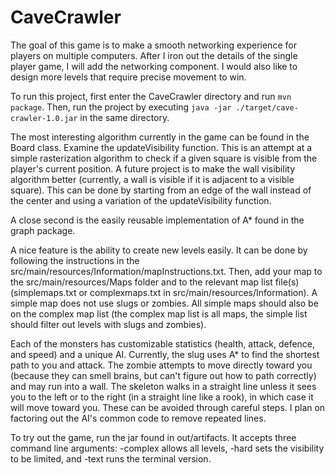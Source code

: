 # CaveCrawler
The goal of this game is to make a smooth networking experience for players on multiple computers. After I iron out the details of the single player game, I will add the networking component. I would also like to design more levels that require precise movement to win.

To run this project, first enter the CaveCrawler directory and run `mvn package`. Then, run the project by executing `java -jar ./target/cave-crawler-1.0.jar` in the same directory.

The most interesting algorithm currently in the game can be found in the Board class. Examine the updateVisibility function. This is an attempt at a simple rasterization algorithm to check if a given square is visible from the player's current position. A future project is to make the wall visibility algorithm better (currently, a wall is visible if it is adjacent to a visible square). This can be done by starting from an edge of the wall instead of the center and using a variation of the updateVisibility function.

A close second is the easily reusable implementation of A* found in the graph package.

A nice feature is the ability to create new levels easily. It can be done by following the instructions in the src/main/resources/Information/mapInstructions.txt. Then, add your map to the src/main/resources/Maps folder and to the relevant map list file(s) (simplemaps.txt or complexmaps.txt in src/main/resources/Information). A simple map does not use slugs or zombies. All simple maps should also be on the complex map list (the complex map list is all maps, the simple list should filter out levels with slugs and zombies).

Each of the monsters has customizable statistics (health, attack, defence, and speed) and a unique AI. Currently, the slug uses A* to find the shortest path to you and attack. The zombie attempts to move directly toward you (because they can smell brains, but can't figure out how to path correctly) and may run into a wall. The skeleton walks in a straight line unless it sees you to the left or to the right (in a straight line like a rook), in which case it will move toward you. These can be avoided through careful steps. I plan on factoring out the AI's common code to remove repeated lines.

To try out the game, run the jar found in out/artifacts. It accepts three command line arguments: -complex allows all levels, -hard sets the visibility to be limited, and -text runs the terminal version.
